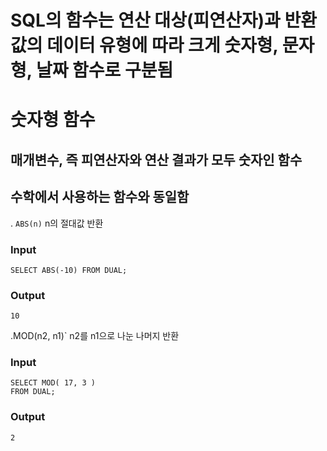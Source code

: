 # SQL의 함수는 연산 대상(피연산자)과 반환 값의 데이터 유형에 따라 크게 숫자형, 문자형, 날짜 함수로 구분됨

# 숫자형 함수
## 매개변수, 즉 피연산자와 연산 결과가 모두 숫자인 함수
## 수학에서 사용하는 함수와 동일함
  . `ABS(n)` n의 절대값 반환
  ### Input
  ```
  SELECT ABS(-10) FROM DUAL;
  ```
  ### Output
  ```
  10
  ```
  .MOD(n2, n1)` n2를 n1으로 나눈 나머지 반환
  ### Input
  ```
  SELECT MOD( 17, 3 )
  FROM DUAL;
  ```
  ### Output
  ```
  2
  ```
  
# 
